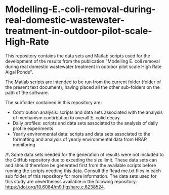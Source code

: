 # Modelling-E.-coli-removal-during-real-domestic-wastewater-treatment-in-outdoor-pilot-scale-High-Rate

This repository contains the data sets and Matlab scripts used for the development of the results from the publication "Modelling E. coli removal during real domestic wastewater treatment in outdoor pilot scale High Rate Algal Ponds".

The Matlab scripts are intended to be run from the current folder (folder of the present text document), having placed all the other sub-folders on the path of the software.

The subfolder contained in this repository are:
* Contribution analysis: scripts and data sets associated with the analysis of mechanism contirbution to overall E. colid decay.
* Daily profiles: scripts and data sets associated to the analysis of daily profile experiments
* Yearly environmental data: scripts and data sets associated to the formatting and analysis of yearly environmental data from HRAP monitoring


/!\  Some data sets needed for the generation of results were not included to the GitHub repository due to exceding the size limit. These data sets can and should therefore be generated first from the available scripts before running the scripts needing this data. Consult the Read me.txt files in each sub folder of this repository for more information. The data sets used for this study are nevertheless available in the folowing repository: https://doi.org/10.6084/m9.figshare.c.6238524.
